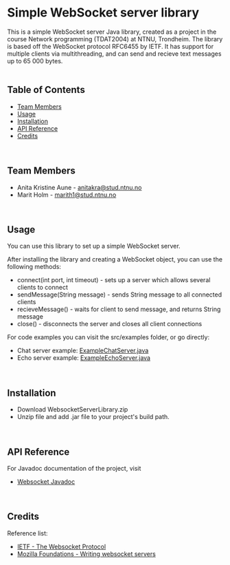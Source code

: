 # Simple WebSocket server library
This is a simple WebSocket server Java library, created as a project in the course Network programming (TDAT2004) at NTNU, Trondheim. 
The library is based off the WebSocket protocol RFC6455 by IETF. It has support for multiple clients via multithreading, and can send and recieve text messages up to 65 000 bytes.
<br>
<br>
## Table of Contents
* [Team Members](#team-members)
* [Usage](#code)
* [Installation](#installation)
* [API Reference](#api)
* [Credits](#credits)
<br>

## <a name="team-members"></a>Team Members
* Anita Kristine Aune -  <anitakra@stud.ntnu.no>
* Marit Holm - <marith1@stud.ntnu.no>
<br>

## <a name="code"></a>Usage
You can use this library to set up a simple WebSocket server. 

After installing the library and creating a WebSocket object, you can use the following methods: 
* connect(int port, int timeout) - sets up a server which allows several clients to connect
* sendMessage(String message) - sends String message to all connected clients
* recieveMessage() - waits for client to send message, and returns String message
* close() - disconnects the server and closes all client connections

For code examples you can visit the src/examples folder, or go directly:
* Chat server example:  <a href="https://github.com/marith/Websocket/tree/master/src/example/ExampleChatServer.java">ExampleChatServer.java</a>
* Echo server example:  <a href="https://github.com/marith/Websocket/tree/master/src/example/ExampleEchoServer.java">ExampleEchoServer.java</a>

<br>

## <a name="intallation"></a>Installation
* Download WebsocketServerLibrary.zip
* Unzip file and add .jar file to your project's build path.

<br>

## <a name="api"></a>API Reference
For Javadoc documentation of the project, visit
* <a href=https://marith.github.io/Websocket>Websocket Javadoc</a>
<br>

## <a name="credits"></a>Credits
Reference list: 
* <a href=https://tools.ietf.org/html/rfc6455>IETF - The Websocket Protocol</a>
* <a href=https://developer.mozilla.org/en-US/docs/Web/API/WebSockets_API/Writing_WebSocket_servers>Mozilla Foundations - Writing websocket servers</a>
<br>






